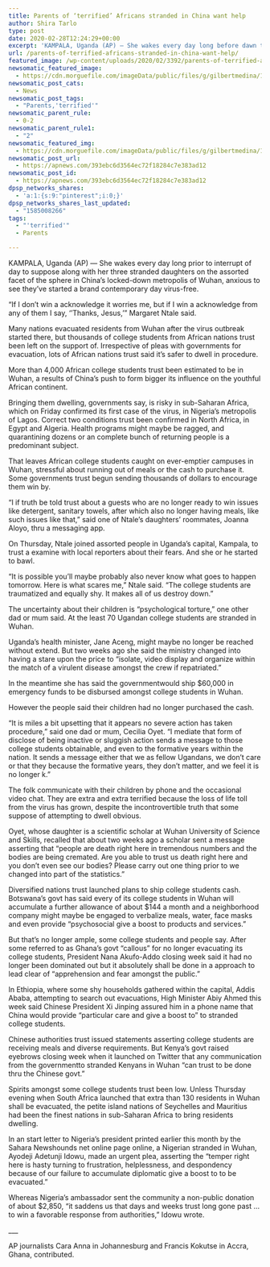 ```yaml
---
title: Parents of ‘terrified’ Africans stranded in China want help
author: Shira Tarlo
type: post
date: 2020-02-28T12:24:29+00:00
excerpt: 'KAMPALA, Uganda (AP) — She wakes every day long before dawn to chat with her three stranded daughters on the other side of the world in China’s locked-down city of Wuhan, anxious to see they have started a new day virus-free.“If I don’t get a reply it worries me, but if I get a reply&hellip;'
url: /parents-of-terrified-africans-stranded-in-china-want-help/
featured_image: /wp-content/uploads/2020/02/3392/parents-of-terrified-africans-stranded-in-china-want-help.jpg
newsomatic_featured_image:
  - https://cdn.morguefile.com/imageData/public/files/g/gilbertmedina/11/p/6e3a59d982a115f57ce384ac34b6e385.jpg
newsomatic_post_cats:
  - News
newsomatic_post_tags:
  - "Parents,'terrified'"
newsomatic_parent_rule:
  - 0-2
newsomatic_parent_rule1:
  - "2"
newsomatic_featured_img:
  - https://cdn.morguefile.com/imageData/public/files/g/gilbertmedina/11/p/6e3a59d982a115f57ce384ac34b6e385.jpg
newsomatic_post_url:
  - https://apnews.com/393ebc6d3564ec72f18284c7e383ad12
newsomatic_post_id:
  - https://apnews.com/393ebc6d3564ec72f18284c7e383ad12
dpsp_networks_shares:
  - 'a:1:{s:9:"pinterest";i:0;}'
dpsp_networks_shares_last_updated:
  - "1585008266"
tags:
  - "'terrified'"
  - Parents

---
```

<div class="Article" data-key="article">
  <p class="Component-root-0-2-76 Component-p-0-2-68">
    KAMPALA, Uganda (AP) — She wakes every day long prior to interrupt of day to suppose along with her three stranded daughters on the assorted facet of the sphere in China’s locked-down metropolis of Wuhan, anxious to see they&#8217;ve started a brand contemporary day virus-free.
  </p>
  
  <p class="Component-root-0-2-76 Component-p-0-2-68">
    “If I don’t win a acknowledge it worries me, but if I win a acknowledge from any of them I say, ‘’Thanks, Jesus,’” Margaret Ntale said.
  </p>
  
  <p class="Component-root-0-2-76 Component-p-0-2-68">
    Many nations evacuated residents from Wuhan after the virus outbreak started there, but thousands of college students from African nations<!-- --> trust been left on the support of. Irrespective of pleas with governments for evacuation, lots of African nations trust said it’s safer to dwell in procedure.
  </p>
  
  <div data-key="ad-placeholder" id="div-gpt-ad-1470255291270-0" class="DFPSlot Component-dfp-0-2-72 Component-ad-0-2-39">
  </div>
  
  <p class="Component-root-0-2-76 Component-p-0-2-68">
    More than 4,000 African college students trust been estimated to be in Wuhan, a results of China’s push to form bigger its influence on the youthful African continent.
  </p>
  
  <p class="Component-root-0-2-76 Component-p-0-2-68">
    Bringing them dwelling, governments say, is risky in sub-Saharan Africa, which on Friday confirmed its first case<!-- --> of the virus, in Nigeria’s metropolis of Lagos. Correct two conditions trust been confirmed in North Africa, in Egypt and Algeria. Health programs might maybe be ragged, and quarantining dozens or an complete bunch of returning people is a predominant subject.
  </p>
  
  <p class="Component-root-0-2-76 Component-p-0-2-68">
    That leaves African college students caught on ever-emptier campuses in Wuhan, stressful about running out of meals or the cash to purchase it. Some governments trust begun sending thousands of dollars to encourage them win by.
  </p>
  
  <p class="Component-root-0-2-76 Component-p-0-2-68">
    “I if truth be told trust about a guests who are no longer ready to win issues like detergent, sanitary towels, after which also no longer having meals, like such issues like that,” said one of Ntale’s daughters’ roommates, Joanna Aloyo, thru a messaging app.
  </p>
  
  <p class="Component-root-0-2-76 Component-p-0-2-68">
    On Thursday, Ntale joined assorted people in Uganda’s capital, Kampala, to trust a examine with local reporters about their fears. And she or he started to bawl.
  </p>
  
  <p class="Component-root-0-2-76 Component-p-0-2-68">
    “It is possible you&#8217;ll maybe probably also never know what goes to happen tomorrow. Here is what scares me,” Ntale said. “The college students are traumatized and equally shy. It makes all of us destroy down.”
  </p>
  
  <p class="Component-root-0-2-76 Component-p-0-2-68">
    The uncertainty about their children is “psychological torture,” one other dad or mum said. At the least 70 Ugandan college students are stranded in Wuhan.
  </p>
  
  <p class="Component-root-0-2-76 Component-p-0-2-68">
    Uganda’s health minister, Jane Aceng, might maybe no longer be reached without extend. But two weeks ago she said the ministry changed into having a stare upon the price to “isolate, video display and organize within the match of a virulent disease amongst the crew if repatriated.”
  </p>
  
  <p class="Component-root-0-2-76 Component-p-0-2-68">
    In the meantime she has said the governmentwould ship $60,000 in emergency funds to be disbursed amongst college students in Wuhan.
  </p>
  
  <div data-key="ad-placeholder" id="div-gpt-ad-1470255291270-1" class="DFPSlot Component-dfp-0-2-72 Component-ad-0-2-39">
  </div>
  
  <p class="Component-root-0-2-76 Component-p-0-2-68">
    However the people said their children had no longer purchased the cash.
  </p>
  
  <p class="Component-root-0-2-76 Component-p-0-2-68">
    “It is miles a bit upsetting that it appears no severe action has taken procedure,” said one dad or mum, Cecilia Oyet. “I mediate that form of disclose of being inactive or sluggish action sends a message to those college students obtainable, and even to the formative years within the nation. It sends a message either that we as fellow Ugandans, we don’t care or that they because the formative years, they don’t matter, and we feel it is no longer k.”
  </p>
  
  <p class="Component-root-0-2-76 Component-p-0-2-68">
    The folk communicate with their children by phone and the occasional video chat. They are extra and extra terrified because the loss of life toll from the virus has grown, despite the incontrovertible truth that some suppose of attempting to dwell obvious.
  </p>
  
  <p class="Component-root-0-2-76 Component-p-0-2-68">
    Oyet, whose daughter is a scientific scholar at Wuhan University of Science and Skills, recalled that about two weeks ago a scholar sent a message asserting that “people are death right here in tremendous numbers and the bodies are being cremated. Are you able to trust us death right here and you don’t even see our bodies? Please carry out one thing prior to we changed into part of the statistics.”
  </p>
  
  <p class="Component-root-0-2-76 Component-p-0-2-68">
    Diversified nations trust launched plans to ship college students cash. Botswana’s govt has said every of its college students in Wuhan will accumulate a further allowance of about $144 a month and a neighborhood company might maybe be engaged to verbalize meals, water, face masks and even provide “psychosocial give a boost to products and services.”
  </p>
  
  <p class="Component-root-0-2-76 Component-p-0-2-68">
    But that’s no longer ample, some college students and people say. After some referred to as Ghana’s govt “callous” for no longer evacuating its college students, President Nana Akufo-Addo closing week said it had no longer been dominated out but it absolutely shall be done in a approach to lead clear of “apprehension and fear amongst the public.”
  </p>
  
  <p class="Component-root-0-2-76 Component-p-0-2-68">
    In Ethiopia, where some shy households gathered within the capital, Addis Ababa, attempting to search out evacuations, High Minister Abiy Ahmed this week said Chinese President Xi Jinping assured him in a phone name that China would provide “particular care and give a boost to” to stranded college students.
  </p>
  
  <p class="Component-root-0-2-76 Component-p-0-2-68">
    Chinese authorities trust issued statements asserting college students are receiving meals and diverse requirements. But Kenya’s govt raised eyebrows closing week when it launched on Twitter that any communication from the governmentto stranded Kenyans in Wuhan “can trust to be done thru the Chinese govt.”
  </p>
  
  <p class="Component-root-0-2-76 Component-p-0-2-68">
    Spirits amongst some college students trust been low. Unless Thursday evening when South Africa launched that extra than 130 residents in Wuhan shall be evacuated, the petite island nations of Seychelles and Mauritius had been the finest nations in sub-Saharan Africa to bring residents dwelling.
  </p>
  
  <p class="Component-root-0-2-76 Component-p-0-2-68">
    In an start letter to Nigeria’s president printed earlier this month by the Sahara Newshounds net online page online, a Nigerian stranded in Wuhan, Ayodeji Adetunji Idowu, made an urgent plea, asserting the “temper right here is hasty turning to frustration, helplessness, and despondency because of our failure to accumulate diplomatic give a boost to to be evacuated.”
  </p>
  
  <p class="Component-root-0-2-76 Component-p-0-2-68">
    Whereas Nigeria’s ambassador sent the community a non-public donation of about $2,850, “it saddens us that days and weeks trust long gone past &#8230; to win a favorable response from authorities,” Idowu wrote.
  </p>
  
  <p class="Component-root-0-2-76 Component-p-0-2-68">
    ___
  </p>
  
  <p class="Component-root-0-2-76 Component-p-0-2-68">
    AP journalists Cara Anna in Johannesburg and Francis Kokutse in Accra, Ghana, contributed.
  </p>
</div>
